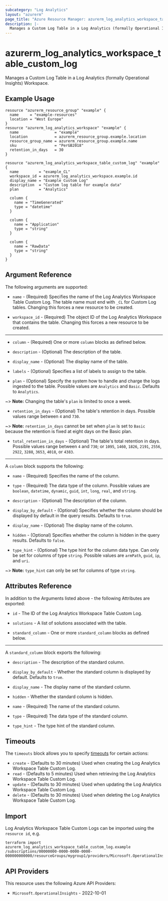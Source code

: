 ```yaml
---
subcategory: "Log Analytics"
layout: "azurerm"
page_title: "Azure Resource Manager: azurerm_log_analytics_workspace_table_custom_log"
description: |-
  Manages a Custom Log Table in a Log Analytics (formally Operational Insights) Workspace.
---
```


# azurerm_log_analytics_workspace_table_custom_log

Manages a Custom Log Table in a Log Analytics (formally Operational Insights) Workspace.

## Example Usage

```hcl
resource "azurerm_resource_group" "example" {
  name     = "example-resources"
  location = "West Europe"
}
resource "azurerm_log_analytics_workspace" "example" {
  name                = "example"
  location            = azurerm_resource_group.example.location
  resource_group_name = azurerm_resource_group.example.name
  sku                 = "PerGB2018"
  retention_in_days   = 30
}

resource "azurerm_log_analytics_workspace_table_custom_log" "example" {
  name         = "example_CL"
  workspace_id = azurerm_log_analytics_workspace.example.id
  display_name = "Example Custom Log"
  description  = "Custom log table for example data"
  plan         = "Analytics"

  column {
    name = "TimeGenerated"
    type = "datetime"
  }

  column {
    name = "Application"
    type = "string"
  }

  column {
    name = "RawData"
    type = "string"
  }
}
```

## Argument Reference

The following arguments are supported:

* `name` - (Required) Specifies the name of the Log Analytics Workspace Table Custom Log. The table name must end with `_CL` for Custom Log tables. Changing this forces a new resource to be created.

* `workspace_id` - (Required) The object ID of the Log Analytics Workspace that contains the table. Changing this forces a new resource to be created.

---

* `column` - (Required) One or more `column` blocks as defined below.

* `description` - (Optional) The description of the table.

* `display_name` - (Optional) The display name of the table.

* `labels` - (Optional) Specifies a list of labels to assign to the table.

* `plan` - (Optional) Specify the system how to handle and charge the logs ingested to the table. Possible values are `Analytics` and `Basic`. Defaults to `Analytics`.

~> **Note:** Changing the table's `plan` is limited to once a week.

* `retention_in_days` - (Optional) The table's retention in days. Possible values range between `4` and `730`.

~> **Note:** `retention_in_days` cannot be set when `plan` is set to `Basic` because the retention is fixed at eight days on the Basic plan.

* `total_retention_in_days` - (Optional) The table's total retention in days. Possible values range between `4` and `730`; or `1095`, `1460`, `1826`, `2191`, `2556`, `2922`, `3288`, `3653`, `4018`, or `4383`.

---

A `column` block supports the following:

* `name` - (Required) Specifies the name of the column.

* `type` - (Required) The data type of the column. Possible values are `boolean`, `datetime`, `dynamic`, `guid`, `int`, `long`, `real`, and `string`.

* `description` - (Optional) The description of the column.

* `display_by_default` - (Optional) Specifies whether the column should be displayed by default in the query results. Defaults to `true`.

* `display_name` - (Optional) The display name of the column.

* `hidden` - (Optional) Specifies whether the column is hidden in the query results. Defaults to `false`.

* `type_hint` - (Optional) The type hint for the column data type. Can only be set for columns of type `string`. Possible values are `armPath`, `guid`, `ip`, and `uri`.

~> **Note:** `type_hint` can only be set for columns of type `string`.

## Attributes Reference

In addition to the Arguments listed above - the following Attributes are exported: 

* `id` - The ID of the Log Analytics Workspace Table Custom Log.

* `solutions` - A list of solutions associated with the table.

* `standard_column` - One or more `standard_column` blocks as defined below.

---

A `standard_column` block exports the following:

* `description` - The description of the standard column.

* `display_by_default` - Whether the standard column is displayed by default. Defaults to `true`.

* `display_name` - The display name of the standard column.

* `hidden` - Whether the standard column is hidden.

* `name` - (Required) The name of the standard column.

* `type` - (Required) The data type of the standard column.

* `type_hint` - The type hint of the standard column.

## Timeouts

The `timeouts` block allows you to specify [timeouts](https://www.terraform.io/language/resources/syntax#operation-timeouts) for certain actions:

* `create` - (Defaults to 30 minutes) Used when creating the Log Analytics Workspace Table Custom Log.
* `read` - (Defaults to 5 minutes) Used when retrieving the Log Analytics Workspace Table Custom Log.
* `update` - (Defaults to 30 minutes) Used when updating the Log Analytics Workspace Table Custom Log.
* `delete` - (Defaults to 30 minutes) Used when deleting the Log Analytics Workspace Table Custom Log.

## Import

Log Analytics Workspace Table Custom Logs can be imported using the `resource id`, e.g.

```shell
terraform import azurerm_log_analytics_workspace_table_custom_log.example /subscriptions/00000000-0000-0000-0000-000000000000/resourceGroups/mygroup1/providers/Microsoft.OperationalInsights/workspaces/workspace1/tables/table1
```

## API Providers
<!-- This section is generated, changes will be overwritten -->
This resource uses the following Azure API Providers:

* `Microsoft.OperationalInsights` - 2022-10-01

